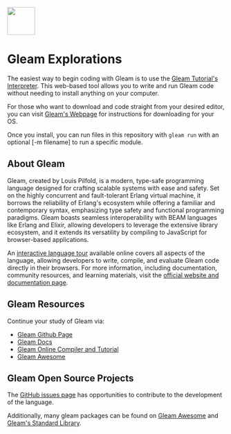 <img src="https://raw.githubusercontent.com/rtoal/polyglot/master/docs/resources/gleam-logo-full.png" width="64" height="64">

# Gleam Explorations

The easiest way to begin coding with Gleam is to use the [Gleam Tutorial's Interpreter](https://tour.gleam.run/). This web-based tool allows you to write and run Gleam code without needing to install anything on your computer.

For those who want to download and code straight from your desired editor, you can visit [Gleam's Webpage](https://gleam.run/getting-started/installing/#installing-gleam) for instructions for downloading for your OS.

Once you install, you can run files in this repository with `gleam run` with an optional [-m filename] to run a specific module.

## About Gleam

⁤Gleam, created by Louis Pilfold, is a modern, type-safe programming language designed for crafting scalable systems with ease and safety. ⁤⁤Set on the highly concurrent and fault-tolerant Erlang virtual machine, it borrows the reliability of Erlang's ecosystem while offering a familiar and contemporary syntax, emphasizing type safety and functional programming paradigms. ⁤⁤Gleam boasts seamless interoperability with BEAM languages like Erlang and Elixir, allowing developers to leverage the extensive library ecosystem, and it extends its versatility by compiling to JavaScript for browser-based applications.

⁤An [interactive language tour](https://tour.gleam.run/) available online covers all aspects of the language, allowing developers to write, compile, and evaluate Gleam code directly in their browsers. ⁤⁤For more information, including documentation, community resources, and learning materials, visit the [official website and documentation page](https://gleam.run/).

## Gleam Resources

Continue your study of Gleam via:

- [Gleam Github Page](https://github.com/gleam-lang/gleam)
- [Gleam Docs](https://gleam.run/documentation/)
- [Gleam Online Compiler and Tutorial](https://tour.gleam.run/)
- [Gleam Awesome](https://github.com/gleam-lang/awesome-gleam)

## Gleam Open Source Projects

The [GitHub issues page](https://github.com/gleam-lang/gleam/issues) has opportunities to contribute to the development of the language.

Additionally, many gleam packages can be found on [Gleam Awesome](https://github.com/gleam-lang/awesome-gleam) and [Gleam's Standard Library](https://github.com/gleam-lang/stdlib).
